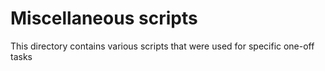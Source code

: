 Miscellaneous scripts
========

This directory contains various scripts that were used for specific one-off tasks
